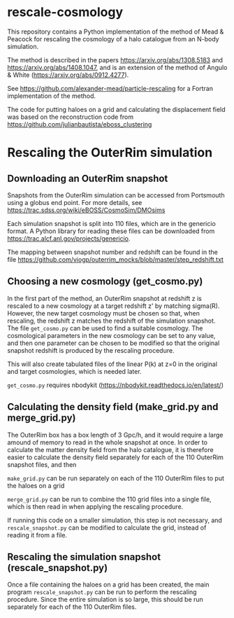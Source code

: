 # rescale-cosmology

This repository contains a Python implementation of the method of Mead & Peacock for rescaling the cosmology of a halo
catalogue from an N-body simulation.

The method is described in the papers https://arxiv.org/abs/1308.5183 and https://arxiv.org/abs/1408.1047, and is an
extension of the method of Angulo & White (https://arxiv.org/abs/0912.4277).

See https://github.com/alexander-mead/particle-rescaling for a Fortran implementation of the method.

The code for putting haloes on a grid and calculating the displacement field was based on the reconstruction code 
from https://github.com/julianbautista/eboss_clustering

# Rescaling the OuterRim simulation

## Downloading an OuterRim snapshot

Snapshots from the OuterRim simulation can be accessed from Portsmouth using a globus end point. For more details, see
https://trac.sdss.org/wiki/eBOSS/CosmoSim/DMOsims

Each simulation snapshot is split into 110 files, which are in the genericio format. A Python library for reading
these files can be downloaded from https://trac.alcf.anl.gov/projects/genericio.

The mapping between snapshot number and redshift can be found in the file
https://github.com/viogp/outerrim_mocks/blob/master/step_redshift.txt

## Choosing a new cosmology (get_cosmo.py)

In the first part of the method, an OuterRim snapshot at redshift z is rescaled to a new cosmology at a target redshift z' by
matching sigma(R). However, the new target cosmology must be chosen so that, when rescaling, the redshift z matches
the redshift of the simulation snapshot. The file `get_cosmo.py` can be used to find a suitable cosmology. The cosmological
parameters in the new cosmology can be set to any value, and then one parameter can be chosen to be modified so that the
original snapshot redshift is produced by the rescaling procedure.

This will also create tabulated files of the linear P(k) at z=0 in the original and target cosmologies, which is needed
later.

`get_cosmo.py` requires nbodykit (https://nbodykit.readthedocs.io/en/latest/)

## Calculating the density field (make_grid.py and merge_grid.py)

The OuterRim box has a box length of 3 Gpc/h, and it would require a large amound of memory to read in the whole snapshot
at once. In order to calculate the matter density field from the halo catalogue, it is therefore easier to calculate
the density field separately for each of the 110 OuterRim snapshot files, and then

`make_grid.py` can be run separately on each of the 110 OuterRim files to put the haloes on a grid

`merge_grid.py` can be run to combine the 110 grid files into a single file, which is then read in when applying the 
rescaling procedure.

If running this code on a smaller simulation, this step is not necessary, and `rescale_snapshot.py` can be modified
to calculate the grid, instead of reading it from a file.

## Rescaling the simulation snapshot (rescale_snapshot.py)

Once a file containing the haloes on a grid has been created, the main program `rescale_snapshot.py` can be run
to perform the rescaling procedure. Since the entire simulation is so large, this should be run separately for
each of the 110 OuterRim files.


